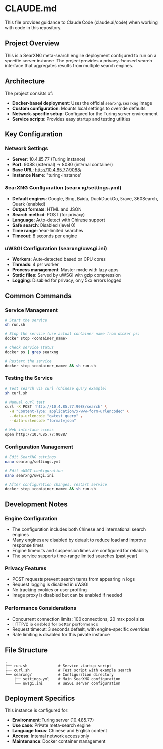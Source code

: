 # CLAUDE.md

This file provides guidance to Claude Code (claude.ai/code) when working with code in this repository.

## Project Overview

This is a SearXNG meta-search engine deployment configured to run on a specific server instance. The project provides a privacy-focused search interface that aggregates results from multiple search engines.

## Architecture

The project consists of:
- **Docker-based deployment**: Uses the official `searxng/searxng` image
- **Custom configuration**: Mounts local settings to override defaults
- **Network-specific setup**: Configured for the Turing server environment
- **Service scripts**: Provides easy startup and testing utilities

## Key Configuration

### Network Settings
- **Server**: 10.4.85.77 (Turing instance)
- **Port**: 9088 (external) → 8080 (internal container)
- **Base URL**: http://10.4.85.77:9088/
- **Instance Name**: "turing-instance"

### SearXNG Configuration (searxng/settings.yml)
- **Default engines**: Google, Bing, Baidu, DuckDuckGo, Brave, 360Search, Quark (enabled)
- **Output formats**: HTML and JSON
- **Search method**: POST (for privacy)
- **Language**: Auto-detect with Chinese support
- **Safe search**: Disabled (level 0)
- **Time range**: Year-limited searches
- **Timeout**: 8 seconds per engine

### uWSGI Configuration (searxng/uwsgi.ini)
- **Workers**: Auto-detected based on CPU cores
- **Threads**: 4 per worker
- **Process management**: Master mode with lazy apps
- **Static files**: Served by uWSGI with gzip compression
- **Logging**: Disabled for privacy, only 5xx errors logged

## Common Commands

### Service Management
```bash
# Start the service
sh run.sh

# Stop the service (use actual container name from docker ps)
docker stop <container_name>

# Check service status
docker ps | grep searxng

# Restart the service
docker stop <container_name> && sh run.sh
```

### Testing the Service
```bash
# Test search via curl (Chinese query example)
sh curl.sh

# Manual curl test
curl -X POST 'http://10.4.85.77:9088/search' \
  -H "Content-Type: application/x-www-form-urlencoded" \
  --data-urlencode "q=test query" \
  --data-urlencode "format=json"

# Web interface access
open http://10.4.85.77:9088/
```

### Configuration Management
```bash
# Edit SearXNG settings
nano searxng/settings.yml

# Edit uWSGI configuration
nano searxng/uwsgi.ini

# After configuration changes, restart service
docker stop <container_name> && sh run.sh
```

## Development Notes

### Engine Configuration
- The configuration includes both Chinese and international search engines
- Many engines are disabled by default to reduce load and improve response times
- Engine timeouts and suspension times are configured for reliability
- The service supports time-range limited searches (past year)

### Privacy Features
- POST requests prevent search terms from appearing in logs
- Request logging is disabled in uWSGI
- No tracking cookies or user profiling
- Image proxy is disabled but can be enabled if needed

### Performance Considerations
- Concurrent connection limits: 100 connections, 20 max pool size
- HTTP/2 is enabled for better performance
- Request timeout: 3 seconds default, with engine-specific overrides
- Rate limiting is disabled for this private instance

## File Structure
```
.
├── run.sh              # Service startup script
├── curl.sh             # Test script with example search
└── searxng/            # Configuration directory
    ├── settings.yml    # Main SearXNG configuration
    └── uwsgi.ini       # uWSGI server configuration
```

## Deployment Specifics

This instance is configured for:
- **Environment**: Turing server (10.4.85.77)
- **Use case**: Private meta-search engine
- **Language focus**: Chinese and English content
- **Access**: Internal network access only
- **Maintenance**: Docker container management